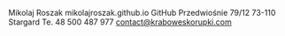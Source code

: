 Mikolaj Roszak
mikolajroszak.github.io
GitHub 
Przedwiośnie 79/12 73-110 Stargard
Te. 48 500 487 977 contact@kraboweskorupki.com
